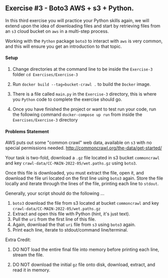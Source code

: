 ## Exercise #3 - Boto3 AWS + s3 + Python.

In this third exercise you will practice your Python skills again,
we will extend upon the idea of downloading files and start by 
retrieving files from an `s3` cloud bucket on `aws` in a multi-step process.

Working with the `Python` package `boto3` to interact with `aws` is very
common, and this will ensure you get an introduction to that topic.


#### Setup
1. Change directories at the command line 
   to be inside the `Exercise-3` folder `cd Exercises/Exercise-3`
   
2. Run `docker build --tag=bucket-crawl .` to build the `Docker` image.

3. There is a file called `main.py` in the `Exercise-3` directory, this
is where you `Python` code to complete the exercise should go.
   
4. Once you have finished the project or want to test run your code,
   run the following command `docker-compose up run` from inside the `Exercises/Exercise-3` directory

#### Problems Statement
AWS puts out some "common crawl" web data, available on `s3` with no special
permissions needed. http://commoncrawl.org/the-data/get-started/

Your task is two-fold, download a `.gz` file located in s3 bucket `commoncrawl`
and key `crawl-data/CC-MAIN-2022-05/wet.paths.gz` using `boto3`.

Once this file is downloaded, you must extract the file, open it, and 
download the file uri located on the first line using `boto3` again. Store the 
file locally and iterate through the lines of the file, printing each line to `stdout`.

Generally, your script should do the following ...
1. `boto3` download the file from s3 located at bucket `commoncrawl` and key `crawl-data/CC-MAIN-2022-05/wet.paths.gz`
2. Extract and open this file with Python (hint, it's just text).
3. Pull the `uri` from the first line of this file.
4. Again, download the that `uri` file from `s3` using `boto3` again.
5. Print each line, iterate to stdout/command line/terminal.

Extra Credit: 

1. DO NOT load the entire final file into memory before printing each line,
stream the file.
   
2. DO NOT download the initial `gz` file onto disk, download, extract, and read it in memory.
